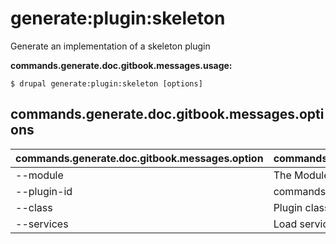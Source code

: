 # generate:plugin:skeleton
Generate an implementation of a skeleton plugin

**commands.generate.doc.gitbook.messages.usage:**
```
$ drupal generate:plugin:skeleton [options]
```

## commands.generate.doc.gitbook.messages.options
commands.generate.doc.gitbook.messages.option | commands.generate.doc.gitbook.messages.details
-------|-------------
--module | The Module name.
--plugin-id | commands.generate.plugin.options.plugin-id
--class | Plugin class name
--services | Load services from the container.
